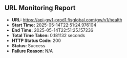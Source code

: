 ## URL Monitoring Report

- **URL:** https://api-gw1-prod1.fisglobal.com/gw/v1/health
- **Start Time:** 2025-05-14T22:51:24.976104
- **End Time:** 2025-05-14T22:51:25.157236
- **Total Time Taken:** 0.181132 seconds
- **HTTP Status Code:** 200
- **Status:** Success
- **Failure Reason:** N/A
